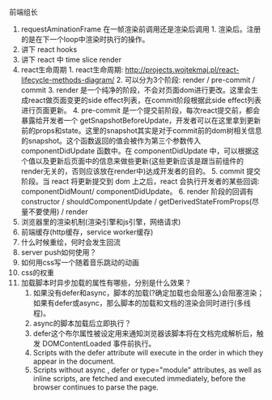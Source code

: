 前端组长

1. requestAminationFrame 在一帧渲染前调用还是渲染后调用
		1. 渲染后。注册的是在下一个loop中渲染时执行的操作。
2. 讲下 react hooks
3. 讲下 react 中 time slice render
4. react生命周期
		1. react生命周期: http://projects.wojtekmaj.pl/react-lifecycle-methods-diagram/
		2. 可以分为3个阶段: render / pre-commit / commit
		3. render 是一个纯净的阶段，不会对页面dom进行更改。这里会生成react做页面变更的side effect列表，在commit阶段根据此side effect列表进行页面更新。
		4. pre-commit 是一个提交前阶段，每次react提交前，都会暴露给开发者一个 getSnapshotBeforeUpdate，开发者可以在这里拿到更新前的props和state。这里的snapshot其实是对于commit前的dom树相关信息的snapshot。这个函数返回的值会被作为第三个参数传入 componentDidUpdate 函数中。在 componentDidUpdate 中，可以根据这个值以及更新后页面中的信息来做些更新(这些更新应该是跟当前组件的render无关的，否则应该放在render中)达成开发者的目的。
		5. commit 提交阶段。当 react 将更新提交到 dom 上之后，react 会执行开发者的某些回调: componentDidMount/ componentDidUpdate。
		6. render 阶段的回调有 constructor / shouldComponentUpdate / getDerivedStateFromProps(尽量不要使用) / render
5. 浏览器里的渲染机制(渲染引擎和js引擎，网络请求)
6. 前端缓存(http缓存，service worker缓存)
7. 什么时候重绘，何时会发生回流
8. server push如何使用？
9.  如何用css写一个随着音乐跳动的动画
10. css的权重
11. 加载脚本时异步加载的属性有哪些，分别是什么效果？
	1. 如果没有defer和async，脚本的加载(?确定加载也会阻塞么)会阻塞渲染；如果有defer或async，那么脚本的加载和文档的渲染会同时进行(多线程)。
	2. async的脚本加载后立即执行？
	3. defer这个布尔属性被设定用来通知浏览器该脚本将在文档完成解析后，触发 DOMContentLoaded 事件前执行。
	4. Scripts with the defer attribute will execute in the order in which they appear in the document.
	5. Scripts without async , defer or type="module" attributes, as well as inline scripts, are fetched and executed immediately, before the browser continues to parse the page.

